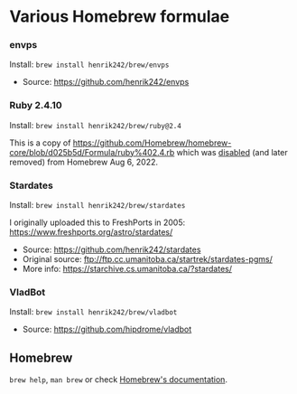 # Various Homebrew formulae

### envps

Install: `brew install henrik242/brew/envps`

* Source: https://github.com/henrik242/envps

### Ruby 2.4.10

Install: `brew install henrik242/brew/ruby@2.4`

This is a copy of https://github.com/Homebrew/homebrew-core/blob/d025b5d/Formula/ruby%402.4.rb which was
[disabled](https://github.com/Homebrew/homebrew-core/commit/a503fdcb7d7dafd0f41bf8d9f4f0302cacba22ba) (and  later removed) from Homebrew Aug 6, 2022.

### Stardates

Install: `brew install henrik242/brew/stardates`

I originally uploaded this to FreshPorts in 2005: https://www.freshports.org/astro/stardates/

* Source: https://github.com/henrik242/stardates
* Original source: ftp://ftp.cc.umanitoba.ca/startrek/stardates-pgms/
*  More info: https://starchive.cs.umanitoba.ca/?stardates/


### VladBot

Install: `brew install henrik242/brew/vladbot`

* Source: https://github.com/hipdrome/vladbot

## Homebrew

`brew help`, `man brew` or check [Homebrew's documentation](https://docs.brew.sh).
